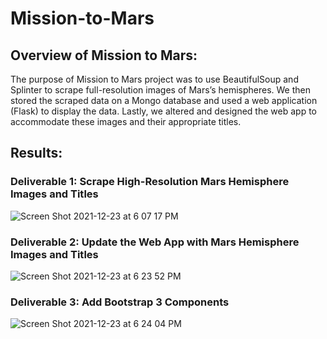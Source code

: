 # Mission-to-Mars

## Overview of Mission to Mars:

The purpose of Mission to Mars project was to use BeautifulSoup and Splinter to scrape full-resolution images of Mars’s hemispheres. We then stored the scraped data on a Mongo database and used a web application (Flask) to display the data. Lastly, we altered and designed the web app to accommodate these images and their appropriate titles.

## Results: 

### Deliverable 1: Scrape High-Resolution Mars Hemisphere Images and Titles 

![Screen Shot 2021-12-23 at 6 07 17 PM](https://user-images.githubusercontent.com/91925639/147387843-f22c3205-1f34-4b82-9773-389ce7f03627.png)

### Deliverable 2: Update the Web App with Mars Hemisphere Images and Titles 

![Screen Shot 2021-12-23 at 6 23 52 PM](https://user-images.githubusercontent.com/91925639/147387870-4581bef6-0822-46d6-a0c3-57e449e9aff5.png)

### Deliverable 3: Add Bootstrap 3 Components 

![Screen Shot 2021-12-23 at 6 24 04 PM](https://user-images.githubusercontent.com/91925639/147387879-15472cc5-e7f3-4fb3-be0f-4e1afeffd42a.png)
